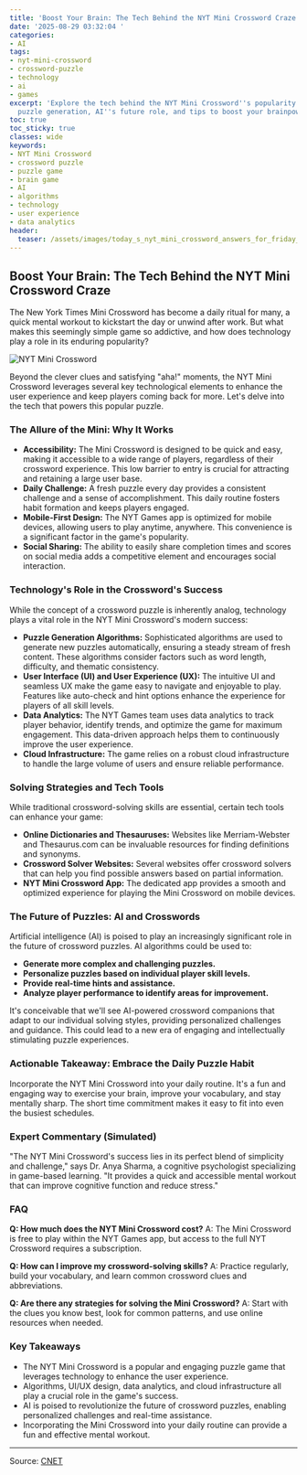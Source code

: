 ```yaml
---
title: 'Boost Your Brain: The Tech Behind the NYT Mini Crossword Craze'
date: '2025-08-29 03:32:04 '
categories:
- AI
tags:
- nyt-mini-crossword
- crossword-puzzle
- technology
- ai
- games
excerpt: 'Explore the tech behind the NYT Mini Crossword''s popularity. Learn about
  puzzle generation, AI''s future role, and tips to boost your brainpower! '
toc: true
toc_sticky: true
classes: wide
keywords:
- NYT Mini Crossword
- crossword puzzle
- puzzle game
- brain game
- AI
- algorithms
- technology
- user experience
- data analytics
header:
  teaser: /assets/images/today_s_nyt_mini_crossword_answers_for_friday__aug_20250829033204.jpg
---
```


## Boost Your Brain: The Tech Behind the NYT Mini Crossword Craze

The New York Times Mini Crossword has become a daily ritual for many, a quick mental workout to kickstart the day or unwind after work. But what makes this seemingly simple game so addictive, and how does technology play a role in its enduring popularity?

![NYT Mini Crossword](https://www.cnet.com/a/img/resize/16d2290ea5c9dc928db9624c275de45ff920b828/hub/2024/07/25/50d61b9b-1c76-4678-9a92-f6eca531f4a8/nyt-mini-crossword-234876.jpg?auto=webp&fit=crop&height=614&width=1092)

Beyond the clever clues and satisfying "aha!" moments, the NYT Mini Crossword leverages several key technological elements to enhance the user experience and keep players coming back for more. Let's delve into the tech that powers this popular puzzle.

### The Allure of the Mini: Why It Works

*   **Accessibility:** The Mini Crossword is designed to be quick and easy, making it accessible to a wide range of players, regardless of their crossword experience. This low barrier to entry is crucial for attracting and retaining a large user base.
*   **Daily Challenge:** A fresh puzzle every day provides a consistent challenge and a sense of accomplishment. This daily routine fosters habit formation and keeps players engaged.
*   **Mobile-First Design:** The NYT Games app is optimized for mobile devices, allowing users to play anytime, anywhere. This convenience is a significant factor in the game's popularity.
*   **Social Sharing:** The ability to easily share completion times and scores on social media adds a competitive element and encourages social interaction.

### Technology's Role in the Crossword's Success

While the concept of a crossword puzzle is inherently analog, technology plays a vital role in the NYT Mini Crossword's modern success:

*   **Puzzle Generation Algorithms:** Sophisticated algorithms are used to generate new puzzles automatically, ensuring a steady stream of fresh content. These algorithms consider factors such as word length, difficulty, and thematic consistency.
*   **User Interface (UI) and User Experience (UX):** The intuitive UI and seamless UX make the game easy to navigate and enjoyable to play. Features like auto-check and hint options enhance the experience for players of all skill levels.
*   **Data Analytics:** The NYT Games team uses data analytics to track player behavior, identify trends, and optimize the game for maximum engagement. This data-driven approach helps them to continuously improve the user experience.
*   **Cloud Infrastructure:** The game relies on a robust cloud infrastructure to handle the large volume of users and ensure reliable performance.

### Solving Strategies and Tech Tools

While traditional crossword-solving skills are essential, certain tech tools can enhance your game:

*   **Online Dictionaries and Thesauruses:** Websites like Merriam-Webster and Thesaurus.com can be invaluable resources for finding definitions and synonyms.
*   **Crossword Solver Websites:** Several websites offer crossword solvers that can help you find possible answers based on partial information.
*   **NYT Mini Crossword App:** The dedicated app provides a smooth and optimized experience for playing the Mini Crossword on mobile devices.

### The Future of Puzzles: AI and Crosswords

Artificial intelligence (AI) is poised to play an increasingly significant role in the future of crossword puzzles. AI algorithms could be used to:

*   **Generate more complex and challenging puzzles.**
*   **Personalize puzzles based on individual player skill levels.**
*   **Provide real-time hints and assistance.**
*   **Analyze player performance to identify areas for improvement.**

It's conceivable that we'll see AI-powered crossword companions that adapt to our individual solving styles, providing personalized challenges and guidance. This could lead to a new era of engaging and intellectually stimulating puzzle experiences.

### Actionable Takeaway: Embrace the Daily Puzzle Habit

Incorporate the NYT Mini Crossword into your daily routine. It's a fun and engaging way to exercise your brain, improve your vocabulary, and stay mentally sharp. The short time commitment makes it easy to fit into even the busiest schedules.

### Expert Commentary (Simulated)

"The NYT Mini Crossword's success lies in its perfect blend of simplicity and challenge," says Dr. Anya Sharma, a cognitive psychologist specializing in game-based learning. "It provides a quick and accessible mental workout that can improve cognitive function and reduce stress."

### FAQ

**Q: How much does the NYT Mini Crossword cost?**
A: The Mini Crossword is free to play within the NYT Games app, but access to the full NYT Crossword requires a subscription.

**Q: How can I improve my crossword-solving skills?**
A: Practice regularly, build your vocabulary, and learn common crossword clues and abbreviations.

**Q: Are there any strategies for solving the Mini Crossword?**
A: Start with the clues you know best, look for common patterns, and use online resources when needed.

### Key Takeaways

*   The NYT Mini Crossword is a popular and engaging puzzle game that leverages technology to enhance the user experience.
*   Algorithms, UI/UX design, data analytics, and cloud infrastructure all play a crucial role in the game's success.
*   AI is poised to revolutionize the future of crossword puzzles, enabling personalized challenges and real-time assistance.
*   Incorporating the Mini Crossword into your daily routine can provide a fun and effective mental workout.

---

Source: [CNET](https://www.cnet.com/tech/gaming/todays-nyt-mini-crossword-answers-for-friday-aug-29/#ftag=CAD590a51e)